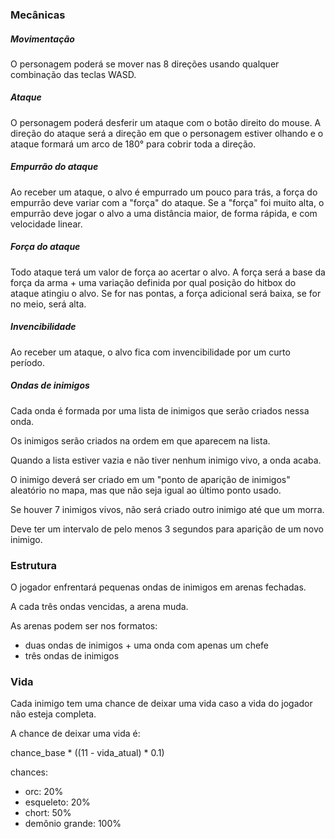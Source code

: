 ### Mecânicas


##### Movimentação

O personagem poderá se mover nas 8 direções usando qualquer combinação das teclas WASD.

##### Ataque

O personagem poderá desferir um ataque com o botão direito do mouse.
A direção do ataque será a direção em que o personagem estiver olhando e o ataque formará um arco de 180° para cobrir toda a direção.

##### Empurrão do ataque

Ao receber um ataque, o alvo é empurrado um pouco para trás, a força do empurrão deve variar com a "força" do ataque. Se a "força" foi muito alta, o empurrão deve jogar o alvo a uma distância maior, de forma rápida, e com velocidade linear.

##### Força do ataque

Todo ataque terá um valor de força ao acertar o alvo. A força será a base da força da arma + uma variação definida por qual posição do hitbox do ataque atingiu o alvo. Se for nas pontas, a força adicional será baixa, se for no meio, será alta.

##### Invencibilidade

Ao receber um ataque, o alvo fica com invencibilidade por um curto período.

##### Ondas de inimigos

Cada onda é formada por uma lista de inimigos que serão criados nessa onda.

Os inimigos serão criados na ordem em que aparecem na lista.

Quando a lista estiver vazia e não tiver nenhum inimigo vivo, a onda acaba.

O inimigo deverá ser criado em um "ponto de aparição de inimigos" aleatório no mapa, mas que não seja igual ao último ponto usado.

Se houver 7 inimigos vivos, não será criado outro inimigo até que um morra.

Deve ter um intervalo de pelo menos 3 segundos para aparição de um novo inimigo.


### Estrutura

O jogador enfrentará pequenas ondas de inimigos em arenas fechadas.

A cada três ondas vencidas, a arena muda.

As arenas podem ser nos formatos:
- duas ondas de inimigos + uma onda com apenas um chefe
- três ondas de inimigos

### Vida

Cada inimigo tem uma chance de deixar uma vida caso a vida do jogador não esteja completa.

A chance de deixar uma vida é:

chance_base * ((11 - vida_atual) * 0.1)

chances:
- orc: 20%
- esqueleto: 20%
- chort: 50%
- demônio grande: 100%